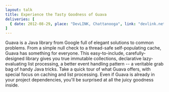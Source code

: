```yaml
---
layout: talk
title: Experience the Tasty Goodness of Guava
deliveries: [
  { date: 2012-08-29, place: "DevLINK, Chattanooga", link: "devlink.net" }
]
---
```

Guava is a Java library from Google full of elegant solutions to common problems. From a simple null check to a thread-safe self-populating cache, Guava has something for everyone. This easy-to-include, carefully-designed library gives you true immutable collections, declarative lazy-evaluating list processing, a better event handling pattern -- a veritable grab bag of handy Java tricks. Take a quick tour of what Guava offers, with special focus on caching and list processing. Even if Guava is already in your project dependencies, you'll be surprised at all the juicy goodness inside.
